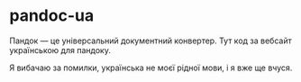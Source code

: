 # pandoc-ua

Пандок — це універсальний документний конвертер.
Тут код за вебсайт українською для пандоку.

Я вибачаю за помилки, українська не моєї рідної мови, і я вже ще вчуся.
